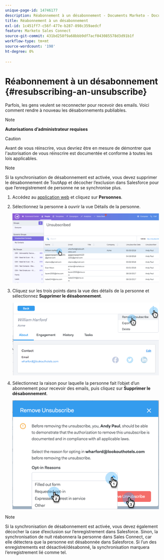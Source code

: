 ```yaml
---
unique-page-id: 14746177
description: Réabonnement à un désabonnement - Documents Marketo - Documentation du produit
title: Réabonnement à un désabonnement
exl-id: 1c451ff7-c56f-477e-b287-898c359aedcf
feature: Marketo Sales Connect
source-git-commit: 431bd258f9a68bbb9df7acf043085578d3d91b1f
workflow-type: tm+mt
source-wordcount: '198'
ht-degree: 0%

---
```


# Réabonnement à un désabonnement {#resubscribing-an-unsubscribe}

Parfois, les gens veulent se reconnecter pour recevoir des emails. Voici comment rendre à nouveau les désabonnements publiables.

>[!NOTE]
>
>**Autorisations d’administrateur requises**

>[!CAUTION]
>
>Avant de vous réinscrire, vous devriez être en mesure de démontrer que l&#39;autorisation de vous réinscrire est documentée et conforme à toutes les lois applicables.

>[!NOTE]
>
>Si la synchronisation de désabonnement est activée, vous devez supprimer le désabonnement de ToutApp et décocher l’exclusion dans Salesforce pour que l’enregistrement de personne ne se synchronise plus.

1. Accédez au [application web](https://toutapp.com/login) et cliquez sur **Personnes**.

1. Sélectionnez la personne à ouvrir la vue Détails de la personne.

   ![](assets/two.png)

1. Cliquez sur les trois points dans la vue des détails de la personne et sélectionnez **Supprimer le désabonnement**.

   ![](assets/three.png)

1. Sélectionnez la raison pour laquelle la personne fait l’objet d’un abonnement pour recevoir des emails, puis cliquez sur **Supprimer le désabonnement**.

   ![](assets/four.png)

>[!NOTE]
>
>Si la synchronisation de désabonnement est activée, vous devez également décocher la case d’exclusion sur l’enregistrement dans Salesforce. Sinon, la synchronisation de nuit réabonnera la personne dans Sales Connect, car elle détectera que la personne est désabonnée dans Salesforce. Si l’un des enregistrements est désactivé/désabonné, la synchronisation marquera l’enregistrement lié comme tel.
